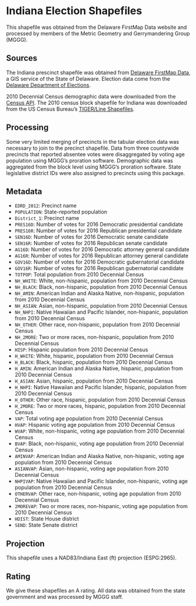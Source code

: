 # Indiana Election Shapefiles
This shapefile was obtained from the Delaware FirstMap Data website and processed by members of the Metric Geometry and Gerrymandering Group (MGGG).

## Sources
The Indiana prescinct shapefile was obtained from [Delaware FirstMap Data](http://opendata.firstmap.delaware.gov/datasets/delaware-election-boundaries), a GIS service of the State of Delaware. Election data come from the [Delaware Department of Elections](https://elections.delaware.gov/index.shtml). 

2010 Decennial Census demographic data were downloaded from the [Census API](https://api.census.gov/data/2010/dec/sf1). The 2010 census block shapefile for Indiana was downloaded from the US Census Bureau’s [TIGER/Line Shapefiles](https://www.census.gov/geographies/mapping-files/time-series/geo/tiger-line-file.html).


## Processing
Some very limited merging of precincts in the tabular election data was necessary to join to the precinct shapefile. Data from three countywide precincts that reported absentee votes were disaggregated by voting age population using MGGG’s proration software. Demographic data was aggregated from the block level using MGGG’s proration software. State legislative district IDs were also assigned to precincts using this package.


## Metadata
* `EDRD_2012`: Precinct name
* `POPULATION`: State-reported population
* `District_1`: Precinct name
*	`PRES16D`: Number of votes for 2016 Democratic presidential candidate
*	`PRES16R`: Number of votes for 2016 Republican presidential candidate
*	`SEN16D`: Number of votes for 2016 Democratic senate candidate
* `SEN16R`: Number of votes for 2016 Republican senate candidate
* `AG16D`: Number of votes for 2016 Democratic attorney general candidate
*	`AG16R`: Number of votes for 2016 Republican attorney general candidate
*	`GOV16D`: Number of votes for 2016 Democratic gubernatorial candidate
*	`GOV16R`: Number of votes for 2016 Republican gubernatorial candidate
* `TOTPOP`: Total population from 2010 Decennial Census
* `NH_WHITE`: White, non-hispanic, population from 2010 Decennial Census
* `NH_BLACK`: Black, non-hispanic, population from 2010 Decennial Census
* `NH_AMIN`: American Indian and Alaska Native, non-hispanic, population from 2010 Decennial Census
* `NH_ASIAN`: Asian, non-hispanic, population from 2010 Decennial Census
* `NH_NHPI`: Native Hawaiian and Pacific Islander, non-hispanic, population from 2010 Decennial Census
* `NH_OTHER`: Other race, non-hispanic, population from 2010 Decennial Census
* `NH_2MORE`: Two or more races, non-hispanic, population from 2010 Decennial Census
* `HISP`: Hispanic population from 2010 Decennial Census
* `H_WHITE`: White, hispanic, population from 2010 Decennial Census
* `H_BLACK`: Black, hispanic, population from 2010 Decennial Census
* `H_AMIN`: American Indian and Alaska Native, hispanic, population from 2010 Decennial Census
* `H_ASIAN`: Asian, hispanic, population from 2010 Decennial Census
* `H_NHPI`: Native Hawaiian and Pacific Islander, hispanic, population from 2010 Decennial Census
* `H_OTHER`: Other race, hispanic, population from 2010 Decennial Census
* `H_2MORE`: Two or more races, hispanic, population from 2010 Decennial Census
* `VAP`: Total voting age population from 2010 Decennial Census
* `HVAP`: Hispanic voting age population from 2010 Decennial Census
* `WVAP`: White, non-hispanic, voting age population from 2010 Decennial Census
* `BVAP`: Black, non-hispanic, voting age population from 2010 Decennial Census
* `AMINVAP`: American Indian and Alaska Native, non-hispanic, voting age population from 2010 Decennial Census
* `ASIANVAP`: Asian, non-hispanic, voting age population from 2010 Decennial Census
* `NHPIVAP`: Native Hawaiian and Pacific Islander, non-hispanic, voting age population from 2010 Decennial Census
* `OTHERVAP`: Other race, non-hispanic, voting age population from 2010 Decennial Census
* `2MOREVAP`: Two or more races, non-hispanic, voting age population from 2010 Decennial Census
* `HDIST`: State House district
* `SEND`: State Senate district

## Projection
This shapefile uses a NAD83/Indiana East (ft) projection (ESPG:2965).

## Rating
We give these shapefiles an A rating. All data was obtained from the state government and was processed by MGGG staff.
